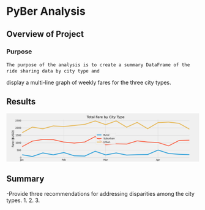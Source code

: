# PyBer Analysis

## Overview of Project

### Purpose
	The purpose of the analysis is to create a summary DataFrame of the ride sharing data by city type and
display a multi-line graph of weekly fares for the three city types. 

## Results

![Fare Summary](/analysis/PyBer_fare_summary.png "Fare Summary")

## Summary
-Provide three recommendations for addressing disparities among the city types.
1. 
2. 
3. 
